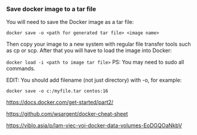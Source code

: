 ### Save docker image to a tar file
You will need to save the Docker image as a tar file:

```
docker save -o <path for generated tar file> <image name>
```
Then copy your image to a new system with regular file transfer tools such as cp or scp. After that you will have to load the image into Docker:

```docker load -i <path to image tar file>```
PS: You may need to sudo all commands.

EDIT: You should add filename (not just directory) with -o, for example:

```docker save -o c:/myfile.tar centos:16```

https://docs.docker.com/get-started/part2/

https://github.com/wsargent/docker-cheat-sheet

https://viblo.asia/p/lam-viec-voi-docker-data-volumes-EoDGQOaNkbV

